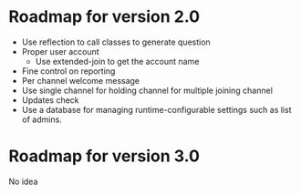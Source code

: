 # Roadmap for version 2.0
* Use reflection to call classes to generate question
* Proper user account
    * Use extended-join to get the account name
* Fine control on reporting
* Per channel welcome message
* Use single channel for holding channel for multiple joining channel
* Updates check
* Use a database for managing runtime-configurable settings such as list of
  admins.

# Roadmap for version 3.0
No idea
